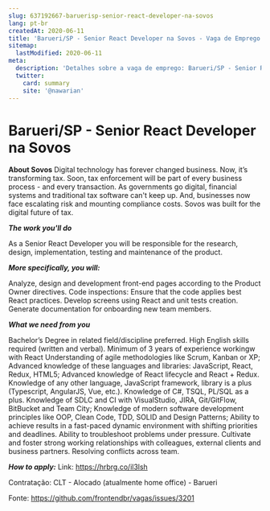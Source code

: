 ```yaml
---
slug: 637192667-baruerisp-senior-react-developer-na-sovos
lang: pt-br
createdAt: 2020-06-11
title: 'Barueri/SP - Senior React Developer na Sovos - Vaga de Emprego'
sitemap:
  lastModified: 2020-06-11
meta:
  description: 'Detalhes sobre a vaga de emprego: Barueri/SP - Senior React Developer na Sovos'
  twitter:
    card: summary
    site: '@nawarian'
---
```


# Barueri/SP - Senior React Developer na Sovos

**About Sovos**
Digital technology has forever changed business. Now, it’s transforming tax. Soon, tax enforcement will be part of every business process - and every transaction.
As governments go digital, financial systems and traditional tax software can't keep up. And, businesses now face escalating risk and mounting compliance costs.
Sovos was built for the digital future of tax. 

_**_The work you'll do_**_

As a Senior React Developer you will be responsible for the research, design, implementation, testing and maintenance of the product.

_**More specifically, you will:**_

Analyze, design and development front-end pages according to the Product Owner directives.
Code inspections: Ensure that the code applies best React practices.
Develop screens using React and unit tests creation.
Generate documentation for onboarding new team members.

**_What we need from you_**

Bachelor’s Degree in related field/discipline preferred.
High English skills required (written and verbal).
Minimum of 3 years of experience workingw with React
Understanding of agile methodologies like Scrum, Kanban or XP;
Advanced knowledge of these languages and libraries: JavaScript, React, Redux, HTML5;
Advanced knowledge of React lifecycle and React + Redux.
Knowledge of any other language, JavaScript framework, library is a plus (Typescript, AngularJS, Vue, etc.).
Knowledge of C#, TSQL, PL/SQL as a plus.
Knowledge of SDLC and CI with VisualStudio, JIRA, Git/GitFlow, BitBucket and Team City;
Knowledge of modern software development principles like OOP, Clean Code, TDD, SOLID and Design Patterns;
Ability to achieve results in a fast-paced dynamic environment with shifting priorities and deadlines.
Ability to troubleshoot problems under pressure.
Cultivate and foster strong working relationships with colleagues, external clients and business partners.
Resolving conflicts across team.

**_How to apply:_**
Link: https://hrbrg.co/il3lsh

Contratação: CLT - Alocado (atualmente home office) - Barueri

Fonte: https://github.com/frontendbr/vagas/issues/3201